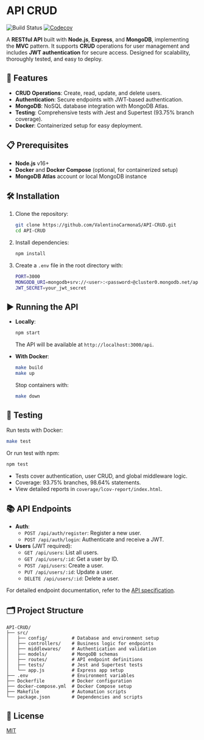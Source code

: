 # API CRUD

![Build Status](https://github.com/ValentinoCarmonaS/API-CRUD/actions/workflows/ci.yml/badge.svg)
[![Codecov](https://codecov.io/gh/ValentinoCarmonaS/API-CRUD/branch/main/graph/badge.svg)](https://codecov.io/gh/ValentinoCarmonaS/API-CRUD)

A **RESTful API** built with **Node.js**, **Express**, and **MongoDB**, implementing the **MVC** pattern. It supports **CRUD** operations for user management and includes **JWT authentication** for secure access. Designed for scalability, thoroughly tested, and easy to deploy.

## 🚀 Features
- **CRUD Operations**: Create, read, update, and delete users.
- **Authentication**: Secure endpoints with JWT-based authentication.
- **MongoDB**: NoSQL database integration with MongoDB Atlas.
- **Testing**: Comprehensive tests with Jest and Supertest (93.75% branch coverage).
- **Docker**: Containerized setup for easy deployment.

## 📋 Prerequisites
- **Node.js** v16+
- **Docker** and **Docker Compose** (optional, for containerized setup)
- **MongoDB Atlas** account or local MongoDB instance

## 🛠️ Installation
1. Clone the repository:
   ```bash
   git clone https://github.com/ValentinoCarmonaS/API-CRUD.git
   cd API-CRUD
   ```

2. Install dependencies:
   ```bash
   npm install
   ```

3. Create a `.env` file in the root directory with:
   ```bash
   PORT=3000
   MONGODB_URI=mongodb+srv://<user>:<password>@cluster0.mongodb.net/api-crud?retryWrites=true&w=majority
   JWT_SECRET=your_jwt_secret
   ```

## ▶️ Running the API
- **Locally**:
  ```bash
  npm start
  ```
  The API will be available at `http://localhost:3000/api`.

- **With Docker**:
  ```bash
  make build
  make up
  ```
  Stop containers with:
  ```bash
  make down
  ```

## 🧪 Testing
Run tests with Docker:
```bash
make test
```
Or run test with npm:
```bash
npm test
```
- Tests cover authentication, user CRUD, and global middleware logic.
- Coverage: 93.75% branches, 98.64% statements.
- View detailed reports in `coverage/lcov-report/index.html`.

## 📚 API Endpoints
- **Auth**:
  - `POST /api/auth/register`: Register a new user.
  - `POST /api/auth/login`: Authenticate and receive a JWT.
- **Users** (JWT required):
  - `GET /api/users`: List all users.
  - `GET /api/users/:id`: Get a user by ID.
  - `POST /api/users`: Create a user.
  - `PUT /api/users/:id`: Update a user.
  - `DELETE /api/users/:id`: Delete a user.

For detailed endpoint documentation, refer to the [API specification](docs/api-spec.md).

## 🗂️ Project Structure
```
API-CRUD/
├── src/
│   ├── config/         # Database and environment setup
│   ├── controllers/    # Business logic for endpoints
│   ├── middlewares/    # Authentication and validation
│   ├── models/         # MongoDB schemas
│   ├── routes/         # API endpoint definitions
│   ├── tests/          # Jest and Supertest tests
│   └── app.js          # Express app setup
├── .env                # Environment variables
├── Dockerfile          # Docker configuration
├── docker-compose.yml  # Docker Compose setup
├── Makefile            # Automation scripts
└── package.json        # Dependencies and scripts
```

## 📜 License
[MIT](LICENSE)